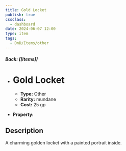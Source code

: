 ```yaml
---
title: Gold Locket
publish: true
cssclass:
  - dashboard
date: 2024-06-07 12:00
type: item
tags:
  - DnD/Items/other
---
```


##### Back: [[Items]]

- # Gold Locket

    - **Type:** Other
    - **Rarity:** mundane
    - **Cost:** 25 gp
- **Property:** 



## Description 

A charming golden locket with a painted portrait inside.
